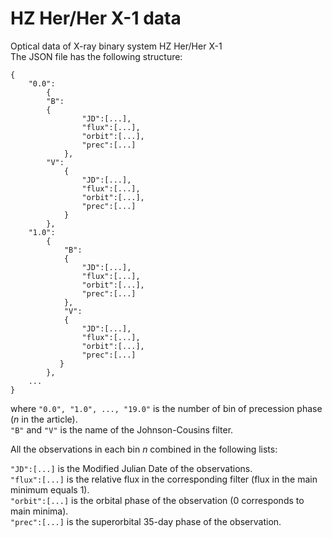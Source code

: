 # HZ Her/Her X-1 data
Optical data of X-ray binary system HZ Her/Her X-1\
The JSON file has the following structure:
```
{
	"0.0":
    	{
		"B":
		{
	      		"JD":[...],
	      		"flux":[...],
	      		"orbit":[...],
	      		"prec":[...]
	    	},
	  	"V":
	    	{
	      		"JD":[...],
	      		"flux":[...],
	      		"orbit":[...],
	      		"prec":[...]
	    	}
    	},
  	"1.0":
    	{
	    	"B":
	      	{
	        	"JD":[...],
	        	"flux":[...],
	        	"orbit":[...],
	        	"prec":[...]
	      	},
	    	"V":
	      	{
	        	"JD":[...],
	        	"flux":[...],
	        	"orbit":[...],
	        	"prec":[...]
	       }
    	},
    ...	
}
```
where `"0.0", "1.0", ..., "19.0"` is the number of bin of precession phase (*n* in the article).\
`"B"` and `"V"` is the name of the Johnson-Cousins filter.

All the observations in each bin *n* combined in the following lists:

`"JD":[...]` is the Modified Julian Date of the observations.\
`"flux":[...]` is the relative flux in the corresponding filter (flux in the main minimum equals 1).\
`"orbit":[...]` is the orbital phase of the observation (0 corresponds to main minima).\
`"prec":[...]` is the superorbital 35-day phase of the observation.


